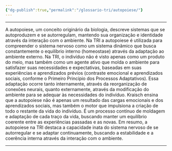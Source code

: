 ```yaml
---
{"dg-publish":true,"permalink":"/glossario-tri/autopoiese/"}
---
```



---


A autopoiese, um conceito originário da biologia, descreve sistemas que se autoproduzem e se autorregulam, mantendo sua organização e identidade através da interação com o ambiente. Na TRI a autopoiese é utilizada para compreender o sistema nervoso como um sistema dinâmico que busca constantemente o equilíbrio interno (homeostase) através da adaptação ao ambiente externo.
Na TRI, o indivíduo não é visto apenas como um produto do meio, mas também como um agente ativo que molda o ambiente para satisfazer suas necessidades e expectativas, baseadas em suas experiências e aprendizados prévios (contraste emocional e aprendizados sociais, conforme o Primeiro Princípio dos Processos Adaptativos). Essa adaptação ocorre tanto internamente, através da reorganização de conexões neurais, quanto externamente, através da modificação do ambiente para se adequar às necessidades do indivíduo.
Kraisch ensina que a autopoiese não é apenas um resultado das cargas emocionais e dos aprendizados sociais, mas também o motor que impulsiona a criação de todo o restante da vida do indivíduo. É um processo contínuo de moldagem e adaptação de cada traço da vida, buscando manter um equilíbrio coerente entre as experiências passadas e as novas.
Em resumo, a autopoiese na TRI destaca a capacidade inata do sistema nervoso de se autorregular e se adaptar continuamente, buscando a estabilidade e a coerência interna através da interação com o ambiente.


----




